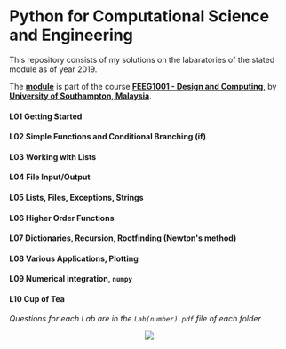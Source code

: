 # Python for Computational Science and Engineering

This repository consists of my solutions on the labaratories of the stated module as of year 2019.

The **[module](http://www.southampton.ac.uk/~feeg1001/)** is part of the course **[FEEG1001 - Design and Computing](https://www.southampton.ac.uk/courses/modules/feeg1001.page)**, by **[University of Southampton, Malaysia](https://www.southampton.ac.uk/my/index.page)**.

#### L01 Getting Started

#### L02 Simple Functions and Conditional Branching (if)

#### L03 Working with Lists

#### L04 File Input/Output

#### L05 Lists, Files, Exceptions, Strings

#### L06 Higher Order Functions

#### L07 Dictionaries, Recursion, Rootfinding (Newton's method)

#### L08 Various Applications, Plotting

#### L09 Numerical integration, `numpy`

#### L10 Cup of Tea

*Questions for each Lab are in the `Lab(number).pdf` file of each folder*

<p align="center">
  <img src="http://www.stephanmiller.com/images/category/python.jpg">
</p>
